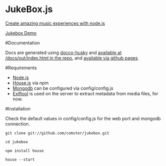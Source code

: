 JukeBox.js
==========

[Create amazing music experiences with node.js](http://jukeboxjs.com)

[Jukebox Demo](http://jukeboxjs.com/jukebox/)



#Documentation

Docs are generated using [docco-husky](https://github.com/mbrevoort/docco-husky) and [available at /docs/out/index.html in the repo](https://github.com/comster/jukebox/tree/master/docs/out), and [available via github pages](http://comster.github.com/jukebox/docs/out/index.html).



#Requirements

 - [Node.js](http://nodejs.org/)
 - [House.js](https://github.com/comster/house) via npm
 - [Mongodb](http://www.mongodb.org/) can be configured via config/config.js
 - [Exiftool](http://owl.phy.queensu.ca/~phil/exiftool/) is used on the server to extract metadata from media files, for now.


#Installation

Check the default values in config/config.js for the web port and mongodb connection.

	git clone git://github.com/comster/jukebox.git

	cd jukebox

	npm install house

	house --start



